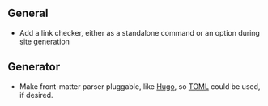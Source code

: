 
## General ##

- Add a link checker, either as a standalone command or an option during site generation


## Generator ##

- Make front-matter parser pluggable, like [Hugo](https://gohugo.io/content/front-matter/), so [TOML](https://github.com/toml-lang/toml) could be used, if desired.

